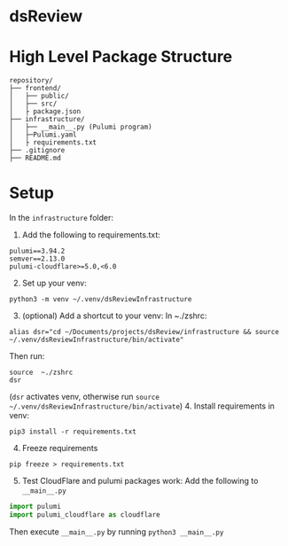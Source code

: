 # dsReview


# High Level Package Structure

```
repository/
├── frontend/
│   ├── public/
│   ├── src/
│   ├ package.json
├── infrastructure/
│   ├── __main__.py (Pulumi program)
│   ├─Pulumi.yaml  
│   ├ requirements.txt   
├── .gitignore
├── README.md
```

# Setup
In the `infrastructure` folder:
1. Add the following to requirements.txt:

```
pulumi==3.94.2
semver==2.13.0
pulumi-cloudflare>=5.0,<6.0 
```
2. Set up your venv:
```
python3 -m venv ~/.venv/dsReviewInfrastructure
```
3. (optional) Add a shortcut to your venv:
In ~./zshrc:
```
alias dsr="cd ~/Documents/projects/dsReview/infrastructure && source ~/.venv/dsReviewInfrastructure/bin/activate"
```
Then run:
```
source  ~./zshrc
dsr
```
(`dsr` activates venv, otherwise run `source ~/.venv/dsReviewInfrastructure/bin/activate`)
4. Install requirements in venv:
```
pip3 install -r requirements.txt
```
4. Freeze requirements
```
pip freeze > requirements.txt
```
5. Test CloudFlare and pulumi packages work:
Add the following to `__main__.py`
```python
import pulumi
import pulumi_cloudflare as cloudflare
```
Then execute `__main__.py` by running `python3 __main__.py`
